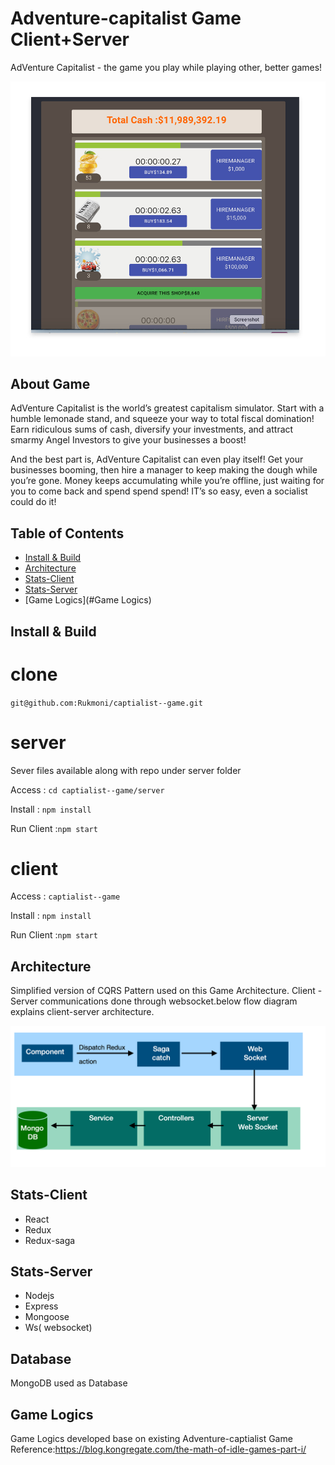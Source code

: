 # Adventure-capitalist Game Client+Server
AdVenture Capitalist - the game you play while playing other, better games!

<p align="center">
  <img src="screenshots/screenshot.jpg?raw=true" />
</p>

## About Game

AdVenture Capitalist is the world’s greatest capitalism simulator. Start with a humble lemonade stand, and squeeze your way to total fiscal domination! Earn ridiculous sums of cash, diversify your investments, and attract smarmy Angel Investors to give your businesses a boost!

And the best part is, AdVenture Capitalist can even play itself! Get your businesses booming, then hire a manager to keep making the dough while you’re gone. Money keeps accumulating while you’re offline, just waiting for you to come back and spend spend spend! IT’s so easy, even a socialist could do it!

## Table of Contents
- [Install & Build](#install--build)
- [Architecture](#architecture)
- [Stats-Client](#stats-client)
- [Stats-Server](#stats-server)
- [Game Logics](#Game Logics)


## Install & Build

# clone
`git@github.com:Rukmoni/captialist--game.git`

# server
Sever files available along with repo under server folder

Access  : `cd captialist--game/server`

Install : `npm install`

Run Client :`npm start`


# client 

Access : `captialist--game`

Install : `npm install`

Run Client :`npm start`

## Architecture

Simplified version of CQRS Pattern used on this Game Architecture. Client - Server communications done through websocket.below flow diagram explains client-server architecture.  

<p align="center">
  <img src="screenshots/workflow.jpg?raw=true" />
</p>


## Stats-Client

- React
- Redux
- Redux-saga

## Stats-Server

- Nodejs
- Express
- Mongoose
- Ws( websocket)

## Database

MongoDB used as Database

## Game Logics

Game Logics developed base on existing Adventure-captialist Game
Reference:https://blog.kongregate.com/the-math-of-idle-games-part-i/

